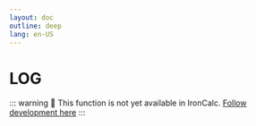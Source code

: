 ```yaml
---
layout: doc
outline: deep
lang: en-US
---
```


# LOG

::: warning
🚧 This function is not yet available in IronCalc.
[Follow development here](https://github.com/ironcalc/IronCalc/labels/Functions)
:::